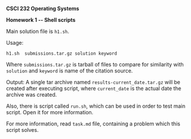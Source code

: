 **CSCI 232 Operating Systems**

**Homework 1 -- Shell scripts**

Main solution file is `h1.sh`.

Usage:
```
h1.sh  submissions.tar.gz solution keyword
```
Where `submissions.tar.gz` is tarball of files to compare for similarity with `solution` and `keyword` is name of the citation source.

Output:
A single tar archive named `results-current_date.tar.gz` will be created after executing script, where `current_date` is the actual date the archive was created.

Also, there is script called `run.sh`, which can be used in order to test main script. Open it for more information.

For more information, read `task.md` file, containing a problem which this script solves.
